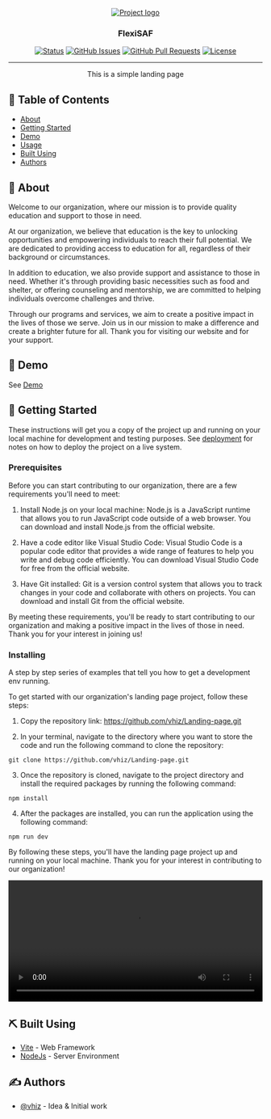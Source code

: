<p align="center">
  <a href="" rel="noopener">
 <img  src="https://firebasestorage.googleapis.com/v0/b/landing-page-5aef3.appspot.com/o/Flexisaf.png?alt=media&token=9a3046cf-f329-4e6f-8208-34983985595c" alt="Project logo"></a>
</p>

<h3 align="center">FlexiSAF</h3>

<div align="center">

[![Status](https://img.shields.io/badge/status-active-success.svg)]()
[![GitHub Issues](https://img.shields.io/github/issues/kylelobo/The-Documentation-Compendium.svg)](https://github.com/kylelobo/The-Documentation-Compendium/issues)
[![GitHub Pull Requests](https://img.shields.io/github/issues-pr/kylelobo/The-Documentation-Compendium.svg)](https://github.com/kylelobo/The-Documentation-Compendium/pulls)
[![License](https://img.shields.io/badge/license-MIT-blue.svg)](/LICENSE)

</div>

---

<p align="center"> This is a simple landing page
    <br> 
</p>

## 📝 Table of Contents

- [About](#about)
- [Getting Started](#getting_started)
- [Demo](#demo)
- [Usage](#usage)
- [Built Using](#built_using)
- [Authors](#authors)

## 🧐 About <a name = "about"></a>

Welcome to our organization, where our mission is to provide quality education and support to those in need. 

At our organization, we believe that education is the key to unlocking opportunities and empowering individuals to reach their full potential. We are dedicated to providing access to education for all, regardless of their background or circumstances.

In addition to education, we also provide support and assistance to those in need. Whether it's through providing basic necessities such as food and shelter, or offering counseling and mentorship, we are committed to helping individuals overcome challenges and thrive.

Through our programs and services, we aim to create a positive impact in the lives of those we serve. Join us in our mission to make a difference and create a brighter future for all. Thank you for visiting our website and for your support. 


## 🏁 Demo <a name = "demo"></a>

See [Demo](https://landing-page-5aef3.web.app/)


## 🏁 Getting Started <a name = "getting_started"></a>

These instructions will get you a copy of the project up and running on your local machine for development and testing purposes. See [deployment](#deployment) for notes on how to deploy the project on a live system.

### Prerequisites

Before you can start contributing to our organization, there are a few requirements you'll need to meet:

1. Install Node.js on your local machine: Node.js is a JavaScript runtime that allows you to run JavaScript code outside of a web browser. You can download and install Node.js from the official website.

2. Have a code editor like Visual Studio Code: Visual Studio Code is a popular code editor that provides a wide range of features to help you write and debug code efficiently. You can download Visual Studio Code for free from the official website.

3. Have Git installed: Git is a version control system that allows you to track changes in your code and collaborate with others on projects. You can download and install Git from the official website.

By meeting these requirements, you'll be ready to start contributing to our organization and making a positive impact in the lives of those in need. Thank you for your interest in joining us!


### Installing

A step by step series of examples that tell you how to get a development env running.

To get started with our organization's landing page project, follow these steps:

1. Copy the repository link: https://github.com/vhiz/Landing-page.git

2. In your terminal, navigate to the directory where you want to store the code and run the following command to clone the repository:

```
git clone https://github.com/vhiz/Landing-page.git
```

3. Once the repository is cloned, navigate to the project directory and install the required packages by running the following command:

```
npm install
```

4. After the packages are installed, you can run the application using the following command:

```
npm run dev
```

By following these steps, you'll have the landing page project up and running on your local machine. Thank you for your interest in contributing to our organization!


<video width="100%" height="240" controls loop autoplay>
  <source src="https://firebasestorage.googleapis.com/v0/b/landing-page-5aef3.appspot.com/o/WhatsApp%20Video%202024-05-11%20at%206.08.55%20PM.mp4?alt=media&token=92d3ab5d-91b5-4fc2-9e65-58f3f64e6e48" type="video/mp4">
  Your browser does not support the video tag.
</video>



## ⛏️ Built Using <a name = "built_using"></a>

- [Vite](https://vite.com/) - Web Framework
- [NodeJs](https://nodejs.org/en/) - Server Environment

## ✍️ Authors <a name = "authors"></a>

- [@vhiz](https://github.com/vhiz) - Idea & Initial work


